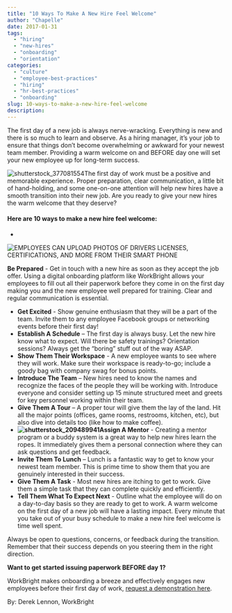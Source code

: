 ```yaml
---
title: "10 Ways To Make A New Hire Feel Welcome"
author: "Chapelle"
date: 2017-01-31
tags:
  - "hiring"
  - "new-hires"
  - "onboarding"
  - "orientation"
categories:
  - "culture"
  - "employee-best-practices"
  - "hiring"
  - "hr-best-practices"
  - "onboarding"
slug: 10-ways-to-make-a-new-hire-feel-welcome
description: 
---
```

The first day of a new job is always nerve-wracking. Everything is new and there is so much to learn and observe. As a hiring manager, it’s your job to ensure that things don’t become overwhelming or awkward for your newest team member. Providing a warm welcome on and BEFORE day one will set your new employee up for long-term success.  
  
 ![shutterstock_377081554](/images/blog/10-ways-to-make-a-new-hire-feel-welcome/shutterstock_377081554-300x200.jpg)The first day of work must be a positive and memorable experience. Proper preparation, clear communication, a little bit of hand-holding, and some one-on-one attention will help new hires have a smooth transition into their new job. Are you ready to give your new hires the warm welcome that they deserve?

#### Here are 10 ways to make a new hire feel welcome:

-   
  
  
  
 ![EMPLOYEES CAN UPLOAD PHOTOS OF DRIVERS LICENSES, CERTIFICATIONS, AND MORE FROM THEIR SMART PHONE](/images/blog/10-ways-to-make-a-new-hire-feel-welcome/WBupload-drivers-license-mobile-235x300.png)  
  
  
  
**Be Prepared** - Get in touch with a new hire as soon as they accept the job offer. Using a digital onboarding platform like WorkBright allows your employees to fill out all their paperwork before they come in on the first day making you and the new employee well prepared for training. Clear and regular communication is essential.
- **Get Excited** - Show genuine enthusiasm that they will be a part of the team. Invite them to any employee Facebook groups or networking events before their first day!
- **Establish A Schedule** – The first day is always busy. Let the new hire know what to expect. Will there be safety trainings? Orientation sessions? Always get the “boring” stuff out of the way ASAP.
- **Show Them Their Workspace** - A new employee wants to see where they will work. Make sure their workspace is ready-to-go; include a goody bag with company swag for bonus points.
- **Introduce The Team** – New hires need to know the names and recognize the faces of the people they will be working with. Introduce everyone and consider setting up 15 minute structured meet and greets for key personnel working within their team.
- **Give Them A Tour** – A proper tour will give them the lay of the land. Hit all the major points (offices, game rooms, restrooms, kitchen, etc), but also dive into details too (like how to make coffee).
- **![shutterstock_209489941](/images/blog/10-ways-to-make-a-new-hire-feel-welcome/shutterstock_209489941-197x300.jpg)Assign A Mentor** - Creating a mentor program or a buddy system is a great way to help new hires learn the ropes. It immediately gives them a personal connection where they can ask questions and get feedback.
- **Invite Them To Lunch** – Lunch is a fantastic way to get to know your newest team member. This is prime time to show them that you are genuinely interested in their success.
- **Give Them A Task** - Most new hires are itching to get to work. Give them a simple task that they can complete quickly and efficiently.
- **Tell Them What To Expect Next** - Outline what the employee will do on a day-to-day basis so they are ready to get to work.
A warm welcome on the first day of a new job will have a lasting impact. Every minute that you take out of your busy schedule to make a new hire feel welcome is time well spent.  
  
Always be open to questions, concerns, or feedback during the transition. Remember that their success depends on you steering them in the right direction.  
  
**Want to get started issuing paperwork BEFORE day 1?**  
  
WorkBright makes onboarding a breeze and effectively engages new employees before their first day of work, [request a demonstration here](https://workbright.com/request-a-demo).  
  
By: Derek Lennon, WorkBright  
  
  
  


  
  


  
  



